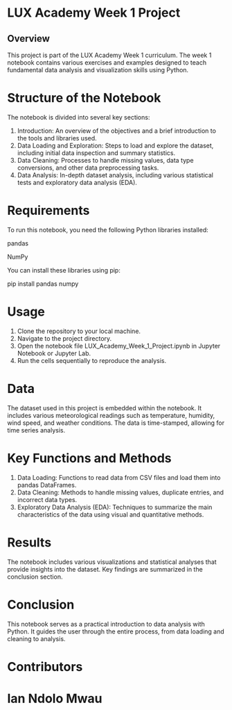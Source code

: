 # LUX Academy Week 1 Project

## Overview

This project is part of the LUX Academy Week 1 curriculum. The week 1 notebook contains various exercises and examples designed to teach fundamental data analysis and visualization skills using Python.

# Structure of the Notebook
The notebook is divided into several key sections:

1. Introduction: An overview of the objectives and a brief introduction to the tools and libraries used.
2. Data Loading and Exploration: Steps to load and explore the dataset, including initial data inspection and summary statistics.
3. Data Cleaning: Processes to handle missing values, data type conversions, and other data preprocessing tasks.
4. Data Analysis: In-depth dataset analysis, including various statistical tests and exploratory data analysis (EDA).


# Requirements
To run this notebook, you need the following Python libraries installed:

pandas

NumPy

You can install these libraries using pip:

pip install pandas numpy 


# Usage

1. Clone the repository to your local machine.
2. Navigate to the project directory.
3. Open the notebook file LUX_Academy_Week_1_Project.ipynb in Jupyter Notebook or Jupyter Lab.
4. Run the cells sequentially to reproduce the analysis.

# Data

The dataset used in this project is embedded within the notebook. It includes various meteorological readings such as temperature, humidity, wind speed, and weather conditions. The data is time-stamped, allowing for time series analysis.

# Key Functions and Methods

1. Data Loading: Functions to read data from CSV files and load them into pandas DataFrames.
2. Data Cleaning: Methods to handle missing values, duplicate entries, and incorrect data types.
3.  Exploratory Data Analysis (EDA): Techniques to summarize the main characteristics of the data using visual and quantitative methods.

# Results
The notebook includes various visualizations and statistical analyses that provide insights into the dataset. Key findings are summarized in the conclusion section.

# Conclusion
This notebook serves as a practical introduction to data analysis with Python. It guides the user through the entire process, from data loading and cleaning to analysis.

# Contributors

# Ian Ndolo Mwau

